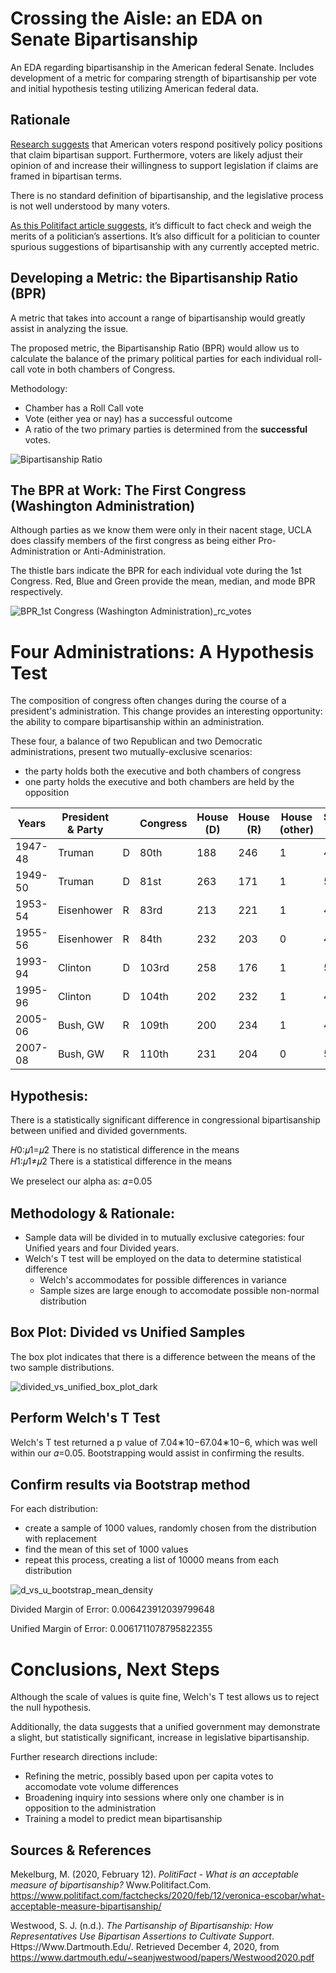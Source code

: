 # Crossing the Aisle: an EDA on Senate Bipartisanship

An EDA regarding bipartisanship in the American federal Senate. Includes development of a metric for comparing strength of bipartisanship per vote and initial hypothesis testing utilizing American federal data.

## Rationale

[Research suggests](https://www.dartmouth.edu/~seanjwestwood/papers/Westwood2020.pdf) that American voters respond positively policy positions that claim bipartisan support.  Furthermore, voters are likely adjust their opinion of and increase their willingness to support legislation if claims are framed in bipartisan terms.

There is no standard definition of bipartisanship, and the legislative process is not well understood by many voters. 

[As this Politifact article suggests](https://www.politifact.com/factchecks/2020/feb/12/veronica-escobar/what-acceptable-measure-bipartisanship/), it’s difficult to fact check and weigh the merits of a politician’s assertions. It’s also difficult for a politician to counter spurious suggestions of bipartisanship with any currently accepted metric.

## Developing a Metric: the Bipartisanship Ratio (BPR)

A metric that takes into account a range of bipartisanship would greatly assist in analyzing the issue. 

The proposed metric, the Bipartisanship Ratio (BPR) would allow us to calculate the balance of the primary political parties for each individual roll-call vote in both chambers of Congress.

Methodology:

- Chamber has a Roll Call vote
- Vote (either yea or nay) has a successful outcome
- A ratio of the two primary parties is determined from the **successful** votes.

![Bipartisanship Ratio](img/BPR_from_presentation.png)



## The BPR at Work: The First Congress (Washington Administration)

Although parties as we know them were only in their nacent stage, UCLA does classify members of the first congress as being either Pro-Administration or Anti-Administration. 

The thistle bars indicate the BPR for each individual vote during the 1st Congress. Red, Blue and Green provide the mean, median, and mode BPR respectively.

![BPR_1st Congress (Washington Administration)_rc_votes](img/BPR_1st_Congress_(Washington_Administration)_rc_votes_copy.png)





# Four Administrations: A Hypothesis Test

The composition of congress often changes during the course of a president's administration. This change provides an interesting opportunity: the ability to compare bipartisanship within an administration.

These four, a balance of two Republican and two Democratic administrations, present two mutually-exclusive scenarios:

- the party holds both the executive and both chambers of congress
- one party holds the executive and both chambers are held by the opposition



| Years   | President & Party |      | Congress | House (D) | House (R) | House (other) | Senate (D) | Senate (R) | Senate (other) | Government is: |
| ------- | ----------------- | ---- | -------- | --------- | --------- | ------------- | ---------- | ---------- | -------------- | -------------- |
| 1947-48 | Truman            | D    | 80th     | 188       | 246       | 1             | 45         | 51         | 0              | divided        |
| 1949-50 | Truman            | D    | 81st     | 263       | 171       | 1             | 54         | 42         | 0              | unified        |
| 1953-54 | Eisenhower        | R    | 83rd     | 213       | 221       | 1             | 47         | 48         | 1              | unified        |
| 1955-56 | Eisenhower        | R    | 84th     | 232       | 203       | 0             | 48         | 47         | 1              | divided        |
| 1993-94 | Clinton           | D    | 103rd    | 258       | 176       | 1             | 57         | 43         | 0              | unified        |
| 1995-96 | Clinton           | D    | 104th    | 202       | 232       | 1             | 46         | 54         | 0              | divided        |
| 2005-06 | Bush, GW          | R    | 109th    | 200       | 234       | 1             | 45         | 55         | 0              | unified        |
| 2007-08 | Bush, GW          | R    | 110th    | 231       | 204       | 0             | 51         | 49         | 0              | divided        |

## Hypothesis:

There is a statistically significant difference in congressional bipartisanship between unified and divided governments.

𝐻0:𝜇1=𝜇2   There is no statistical difference in the means  
𝐻1:𝜇1≠𝜇2    There is a statistical difference in the means     

We preselect our alpha as: 𝛼=0.05  

## Methodology & Rationale:

- Sample data will be divided in to mutually exclusive categories: four Unified years and four Divided years.
- Welch's T test will be employed on the data to determine statistical difference
  - Welch's accommodates for possible differences in variance
  - Sample sizes are large enough to accomodate possible non-normal distribution

## Box Plot: Divided vs Unified Samples

The box plot indicates that there is a difference between the means of the two sample distributions.

![divided_vs_unified_box_plot_dark](img/divided_vs_unified_box_plot_dark.png)

## Perform Welch's T Test

Welch's T test returned a p value of 7.04∗10−67.04∗10−6, which was well within our 𝛼=0.05. Bootstrapping would assist in confirming the results.

## Confirm results via Bootstrap method

For each distribution:

- create a sample of 1000 values, randomly chosen from the distribution with replacement
- find the mean of this set of 1000 values
- repeat this process, creating a list of 10000 means from each distribution

![d_vs_u_bootstrap_mean_density](img/d_vs_u_bootstrap_mean_density.png)

Divided Margin of Error: 0.006423912039799648  

Unified Margin of Error: 0.0061711078795822355

# Conclusions, Next Steps

Although the scale of values is quite fine, Welch's T test allows us to reject the null hypothesis.

Additionally, the data suggests that a unified government may demonstrate a slight, but statistically significant, increase in legislative bipartisanship.

Further research directions include:

- Refining the metric, possibly based upon per capita votes to accomodate vote volume differences
- Broadening inquiry into sessions where only one chamber is in opposition to the administration
- Training a model to predict mean bipartisanship



## Sources & References

Mekelburg, M. (2020, February 12). *PolitiFact - What is an acceptable measure of bipartisanship?* Www.Politifact.Com. https://www.politifact.com/factchecks/2020/feb/12/veronica-escobar/what-acceptable-measure-bipartisanship/

Westwood, S. J. (n.d.). *The Partisanship of Bipartisanship: How Representatives Use Bipartisan Assertions to Cultivate Support*. Https://Www.Dartmouth.Edu/. Retrieved December 4, 2020, from https://www.dartmouth.edu/~seanjwestwood/papers/Westwood2020.pdf
